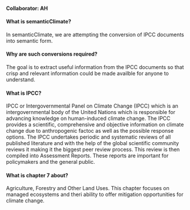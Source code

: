 <h4> Collaborator: AH </h4>

<h4> What is semanticClimate? </h4>
In semanticClimate, we are attempting the conversion of IPCC documents into semantic form. 

<h4> Why are such conversions required? </h4>
The goal is to extract useful information from the IPCC documents so that crisp and relevant information could be made availble for anyone to understand.

<h4> What is IPCC? </h4>

<p> IPCC or Intergovernmental Panel on Climate Change (IPCC) which is an intergovernmental body of the United Nations which is responsible for advancing knowledge on human-induced climate change. The IPCC provides a scientific, comprehensive and objective information on climate change due to anthropogenic factoc as well as the possible response options. The IPCC undertakes periodic and systematic reviews of all published literature and with the help of the global scientific community reviews it making it the biggest peer review process. This review is then compiled into Assessment Reports. These reports are important for policymakers and the general public. <p>

<h4> What is chapter 7 about?  </h4>

Agriculture, Forestry and Other Land Uses. This chapter focuses on managed ecosystems and theri ability to offer mitigation opportunities for climate change.

